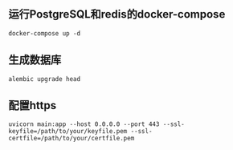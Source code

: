 ## 运行PostgreSQL和redis的docker-compose
```shell
docker-compose up -d
```

## 生成数据库
```shell
alembic upgrade head
```


## 配置https
```shell
uvicorn main:app --host 0.0.0.0 --port 443 --ssl-keyfile=/path/to/your/keyfile.pem --ssl-certfile=/path/to/your/certfile.pem
```